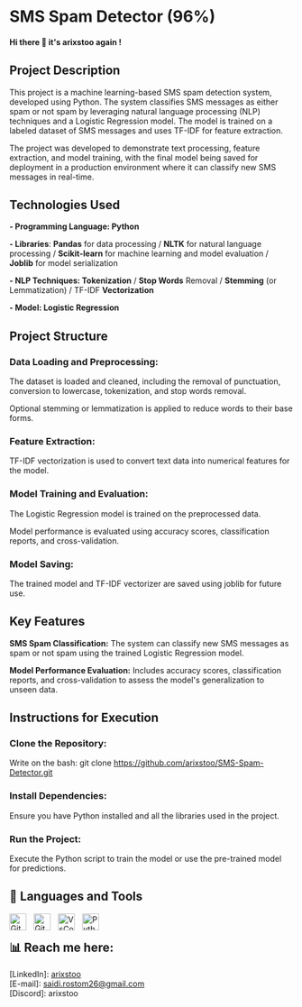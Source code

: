 # **SMS Spam Detector (96%)**

#### Hi there 👋 it's arixstoo again !
## Project Description
This project is a machine learning-based SMS spam detection system, developed using Python. The system classifies SMS messages as either spam or not spam by leveraging natural language processing (NLP) techniques and a Logistic Regression model. The model is trained on a labeled dataset of SMS messages and uses TF-IDF for feature extraction.

The project was developed to demonstrate text processing, feature extraction, and model training, with the final model being saved for deployment in a production environment where it can classify new SMS messages in real-time.



## Technologies Used
**- Programming Language: Python**

**- Libraries**: **Pandas** for data processing / **NLTK** for natural language processing / **Scikit-learn** for machine learning and model evaluation / **Joblib** for model serialization

**- NLP Techniques: Tokenization** / **Stop Words** Removal / **Stemming** (or Lemmatization) / TF-IDF **Vectorization**

**- Model: Logistic Regression**



## Project Structure

### **Data Loading and Preprocessing:**
The dataset is loaded and cleaned, including the removal of punctuation, conversion to lowercase, tokenization, and stop words removal.

Optional stemming or lemmatization is applied to reduce words to their base forms.

### **Feature Extraction:**
TF-IDF vectorization is used to convert text data into numerical features for the model.

### **Model Training and Evaluation:**
The Logistic Regression model is trained on the preprocessed data.

Model performance is evaluated using accuracy scores, classification reports, and cross-validation.

### **Model Saving:**
The trained model and TF-IDF vectorizer are saved using joblib for future use.



## Key Features
**SMS Spam Classification:** The system can classify new SMS messages as spam or not spam using the trained Logistic Regression model.

**Model Performance Evaluation:** Includes accuracy scores, classification reports, and cross-validation to assess the model's generalization to unseen data.



## Instructions for Execution
### Clone the Repository:
Write on the bash: git clone https://github.com/arixstoo/SMS-Spam-Detector.git

### Install Dependencies:
Ensure you have Python installed and all the libraries used in the project.

### Run the Project:
Execute the Python script to train the model or use the pre-trained model for predictions.



## 🧰 Languages and Tools
        
<img align="left" alt="GitHub" width="30px" style="padding-right:10px;" src="https://cdn.jsdelivr.net/gh/devicons/devicon@latest/icons/github/github-original.svg" />
<img align="left" alt="Git" width="30px" style="padding-right:10px;" src="https://cdn.jsdelivr.net/gh/devicons/devicon/icons/git/git-original.svg" />
<img align="left" alt="VsCode" width="30px" style="padding-right:10px;" src="https://cdn.jsdelivr.net/gh/devicons/devicon@latest/icons/vscode/vscode-original.svg" />
<img align="left" alt="Python" width="30px" style="padding-right:10px;" src="https://cdn.jsdelivr.net/gh/devicons/devicon@latest/icons/python/python-original.svg" />
<br />


## 📊 Reach me here:

[LinkedIn]: <a href="https://www.linkedin.com/in/saidi-mohamed-rostom-21b3b525a/" target="_blank">arixstoo</a>
<br />
[E-mail]: saidi.rostom26@gmail.com
<br />
[Discord]: arixstoo
